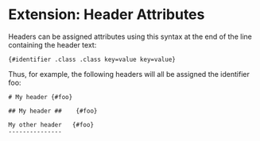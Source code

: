 # Extension: Header Attributes

Headers can be assigned attributes using this syntax 
at the end of the line containing the header text:

```
{#identifier .class .class key=value key=value}
```

Thus, for example, the following headers will all be assigned the identifier foo:

```
# My header {#foo}

## My header ##    {#foo}

My other header   {#foo}
---------------
```

